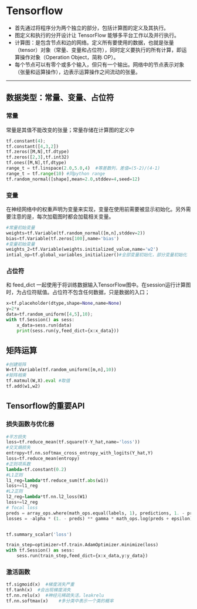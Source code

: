 #  Tensorflow
- 首先通过将程序分为两个独立的部分，包括计算图的定义及其执行。
- 图定义和执行的分开设计让 TensorFlow 能够多平台工作以及并行执行。
- 计算图：是包含节点和边的网络。定义所有要使用的数据，也就是张量（tensor）对象（常量、变量和占位符），同时定义要执行的所有计算，即运算操作对象（Operation Object，简称 OP）。
- 每个节点可以有零个或多个输入，但只有一个输出。网络中的节点表示对象（张量和运算操作），边表示运算操作之间流动的张量。

---
## 数据类型：常量、变量、占位符
### 常量
常量是其值不能改变的张量；常量存储在计算图的定义中
```python
tf.constant(4);
tf.constant([4,3,2])
tf.zeros([M,N],tf.dtype)
tf.zeros([2,3],tf.int32)
tf.ones([M,N],tf,dtype)
range_t = tf.linspace(2.0,5.0,4)  #等差数列，差值=(5-2)/(4-1)
range_t = tf.range(10) #同python range
tf.random_normal([shape],mean=2.0,stddev=4,seed=12)
```

### 变量
在神经网络中的权重声明为变量来实现，变量在使用前需要被显示初始化。另外需要注意的是，每次加载图时都会加载相关变量。
```python
#常量初始变量
weights=tf.Variable(tf.random_normal([m,n],stddev=2))
bias=tf.Variable(tf.zeros[100],name='bias')
#变量初始变量
weights_2=tf.Variable(weights.initialized_value,name='w2')
intial_op=tf.global_variables_initializer()#全部变量初始化，部分变量初始化

```

### 占位符
和 feed_dict 一起使用于将训练数据输入TensorFlow图中。在session运行计算图时，为占位符赋值。占位符不包含任何数据，只是数据的入口；
```python
x=tf.placeholder(dtype,shape=None,name=None)
y=2*x
data=tf.random_uniform([4,5],10);
with tf.Session() as sess:
    x_data=sess.run(data)
    print(sess.run(y,feed_dict={x:x_data}))
```

## 矩阵运算
```python
#创建矩阵
W=tf.Variable(tf.random_uniform([m,n],10))
#矩阵相乘
tf.matmul(W,X).eval #取值
tf.add(w1,w2)
```

## Tensorflow的重要API
### 损失函数与优化器
```python
#平方损失
loss=tf.reduce_mean(tf.square(Y-Y_hat,name='loss'))
#交叉熵损失
entropy=tf.nn.softmax_cross_entropy_with_logits(Y_hat,Y)
loss=tf.reduce_mean(entropy)
#正则项系数
lambda=tf.constant(0.2)
#L1正则
l1_reg=lambda*tf.reduce_sum(tf.abs(w1))
loss+=l1_reg
#L2正则
l2_reg=lambda*tf.nn.l2_loss(W1)
loss+=l2_reg
# focal loss
preds = array_ops.where(math_ops.equal(labels, 1), predictions, 1. - predictions)
losses = -alpha * (1. - preds) ** gamma * math_ops.log(preds + epsilon)


tf.summary_scalar('loss')

train_step=optimizer=tf.train.AdamOptimizer.minimize(loss)
with tf.Session() as sess:
    sess.run(train_step,feed_dict={x:x_data,y:y_data})

```

### 激活函数
```python
tf.sigmoid(x)  #梯度消失严重
tf.tanh(x)  #会出现梯度消失
tf.nn.relu(x)  #神经元稀疏失活，leakrelu
tf.nn.softmax(x)    #多分类中表示一个类的概率
```


